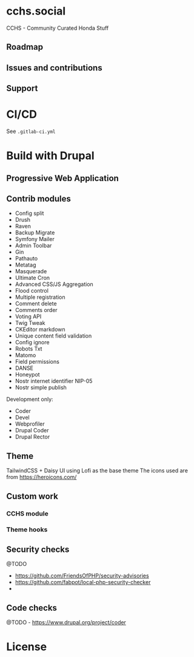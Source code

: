 # cchs.social

CCHS - Community Curated Honda Stuff

## Roadmap

## Issues and contributions

## Support

# CI/CD

See `.gitlab-ci.yml`

# Build with Drupal

## Progressive Web Application

## Contrib modules

* Config split
* Drush
* Raven
* Backup Migrate
* Symfony Mailer
* Admin Toolbar
* Gin
* Pathauto
* Metatag
* Masquerade
* Ultimate Cron
* Advanced CSS/JS Aggregation
* Flood control
* Multiple registration
* Comment delete
* Comments order
* Voting API
* Twig Tweak
* CKEditor markdown
* Unique content field validation
* Config ignore
* Robots Txt
* Matomo
* Field permissions
* DANSE
* Honeypot
* Nostr internet identifier NIP-05
* Nostr simple publish

Development only:
* Coder
* Devel
* Webprofiler
* Drupal Coder
* Drupal Rector

## Theme

TailwindCSS + Daisy UI using Lofi as the base theme
The icons used are from https://heroicons.com/

## Custom work

### CCHS module

### Theme hooks

## Security checks

@TODO
- https://github.com/FriendsOfPHP/security-advisories
- https://github.com/fabpot/local-php-security-checker
-

## Code checks

@TODO - https://www.drupal.org/project/coder

# License
